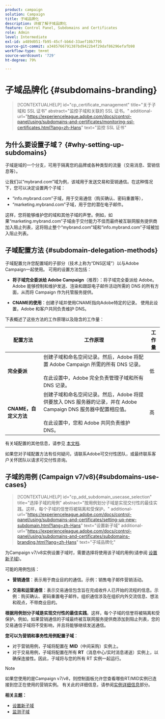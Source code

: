 ```yaml
---
product: campaign
solution: Campaign
title: 子域品牌化
description: 详细了解子域品牌化
feature: Control Panel, Subdomains and Certificates
role: Admin
level: Intermediate
exl-id: a489d051-fb95-45cf-bb6d-33aef10b7795
source-git-commit: a3485766791387bd9422b4f29daf86296efafb98
workflow-type: tm+mt
source-wordcount: '729'
ht-degree: 79%

---
```


# 子域品牌化 {#subdomains-branding}

>[!CONTEXTUALHELP]
>id="cp_certificate_management"
>title="关于子域和 SSL 证书"
>abstract="监控子域和关联的 SSL 证书。"
>additional-url="https://experienceleague.adobe.com/docs/control-panel/using/subdomains-and-certificates/monitoring-ssl-certificates.html?lang=zh-Hans" text="监控 SSL 证书"

## 为什么要设置子域？ {#why-setting-up-subdomains}

子域是域的一个分支，可用于隔离您的品牌或各种类型的流量（交易消息、营销信息等）。

让我们以“mybrand.com”域为例，该域用于发送交易和营销通信。在这种情况下，您可以决定设置两个子域：

* “info.mybrand.com”子域，用于交易通信（购买确认、密码重置等），
* “marketing.mybrand.com”子域，用于您的潜在电子邮件。

这样，您将能够维护您的域和其他子域的声誉。例如，如果“marketing.mybrand.com”子域由于交付能力不佳而最终被互联网服务提供商加入阻止列表，这将阻止整个“mybrand.com”域和“info.mybrand.com”子域被加入阻止列表。

## 子域配置方法 {#subdomain-delegation-methods}

子域配置允许您配置域的子部分（技术上称为“DNS区域”）以与Adobe Campaign一起使用。 可用的设置方法包括：

* **将子域完全委派给 Adobe Campaign**（推荐）：将子域完全委派给 Adobe。Adobe 能够控制和维护发送、渲染和跟踪电子邮件活动所需的 DNS 的所有方面，从而将 Campaign 作为托管服务提供。

* **CNAME的使用**：创建子域并使用CNAME指向Adobe特定的记录。 使用此设置，Adobe 和客户共同负责维护 DNS。

下表概述了这些方法的工作原理以及隐含的工作量：

| 配置方法 | 工作原理 | 工作量 |
|---|---|---|
| **完全委派** | 创建子域和命名空间记录。然后，Adobe 将配置 Adobe Campaign 所需的所有 DNS 记录。<br/><br/>在此设置中，Adobe 完全负责管理子域和所有 DNS 记录。 | 低 |
| **CNAME，自定义方法** | 创建子域和命名空间记录。然后，Adobe 将提供要放入 DNS 服务器的记录，并在 Adobe Campaign DNS 服务器中配置相应值。<br/><br/>在此设置中，您和 Adobe 共同负责维护 DNS。 | 高 |

有关域配置的其他信息，请参见 [本文档](https://experienceleague.adobe.com/docs/deliverability-learn/deliverability-best-practice-guide/additional-resources/product-specific-resources/campaign/ac-domain-name-setup.html).

如果您对子域配置方法有任何疑问，请联系Adobe可交付性团队，或最终联系客户关怀团队以请求可交付性咨询。

## 子域的用例 (Campaign v7/v8){#subdomains-use-cases}

>[!CONTEXTUALHELP]
>id="cp_add_subdomain_usecase_selection"
>title="选择子域的用例"
>abstract="按用例划分子域是实现交付性的最佳实践。这样，每个子域的信誉将被隔离和受保护。"
>additional-url="https://experienceleague.adobe.com/docs/control-panel/using/subdomains-and-certificates/setting-up-new-subdomain.html?lang=zh-Hans" text="设置新子域"
>additional-url="https://experienceleague.adobe.com/docs/control-panel/using/subdomains-and-certificates/subdomains-branding.html?lang=zh-Hans" text="子域品牌化"

为Campaign v7/v8实例设置子域时，需要选择将使用该子域的用例(请参阅 [设置新子域](../../subdomains-certificates/using/setting-up-new-subdomain.md))。

可能的用例包括：

* **营销通信**：表示用于商业目的的通信。示例：销售电子邮件营销活动。

* **交易和运营通信**：表示交易通信包含旨在完成收件人已开始的流程的信息。示例：购买确认、密码重置电子邮件。组织通信涉及在组织内外交流信息、想法和观点，不带商业目的。

**根据用例划分子域是实现交付性的最佳实践**。这样，每个子域的信誉将被隔离和受保护。例如，如果营销通信的子域最终被互联网服务提供商添加到阻止列表，您的交易通信子域将不受影响，并且将能够继续发送通信。

**您可以为营销和事务性用例配置子域**：

* 对于营销用例，子域将配置在 **MID**（中间采购）实例上。
* 对于交易用例，子域将配置在所有 **RT**（消息中心/实时消息递送）实例上，以确保连接性。因此，子域将与您的所有 RT 实例一起运行。

>[!NOTE]
>
>如果您使用的是Campaign v7/v8，则控制面板允许您查看哪些RT/MID实例已连接到您正在使用的营销实例。 有关此的详细信息，请参阅[实例详细信息](../../instances-settings/using/instance-details.md)部分。

**相关主题：**

* [设置新子域](../../subdomains-certificates/using/setting-up-new-subdomain.md)
* [监测子域](../../subdomains-certificates/using/monitoring-subdomains.md)
